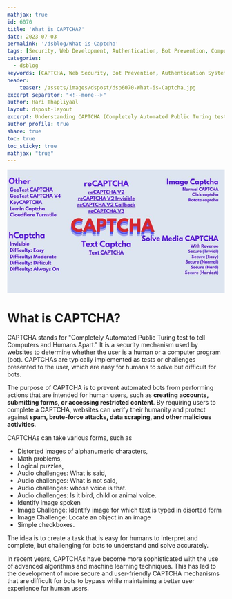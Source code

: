 ```yaml
---
mathjax: true
id: 6070
title: 'What is CAPTCHA?'
date: 2023-07-03
permalink: '/dsblog/What-is-Captcha'
tags: [Security, Web Development, Authentication, Bot Prevention, Computer Vision] 
categories:
  - dsblog
keywords: [CAPTCHA, Web Security, Bot Prevention, Authentication Systems, Human Verification, reCAPTCHA, Security Measures, Web Protection]
header:
    teaser: /assets/images/dspost/dsp6070-What-is-Captcha.jpg
excerpt_separator: "<!--more-->"   
author: Hari Thapliyaal   
layout: dspost-layout   
excerpt: Understanding CAPTCHA (Completely Automated Public Turing test to tell Computers and Humans Apart) - its purpose, types, implementation, and role in web security. Learn how CAPTCHAs protect websites from automated bots and spam.   
author_profile: true   
share: true   
toc: true   
toc_sticky: true 
mathjax: "true"
---
```


![What is CAPTCHA?](/assets/images/dspost/dsp6070-What-is-Captcha.jpg)   

# What is CAPTCHA?

CAPTCHA stands for "Completely Automated Public Turing test to tell Computers and Humans Apart." It is a security mechanism used by websites to determine whether the user is a human or a computer program (bot). CAPTCHAs are typically implemented as tests or challenges presented to the user, which are easy for humans to solve but difficult for bots.

The purpose of CAPTCHA is to prevent automated bots from performing actions that are intended for human users, such as **creating accounts, submitting forms, or accessing restricted content**. By requiring users to complete a CAPTCHA, websites can verify their humanity and protect against **spam, brute-force attacks, data scraping, and other malicious activities**.

CAPTCHAs can take various forms, such as 
- Distorted images of alphanumeric characters, 
- Math problems, 
- Logical puzzles, 
- Audio challenges: What is said,
- Audio challenges: What is not said,
- Audio challenges: whose voice is that.
- Audio challenges: Is it bird, child or animal voice.
- Identify image spoken
- Image Challenge: Identify image for which text is typed in disorted form
- Image Challenge: Locate an object in an image 
- Simple checkboxes. 

The idea is to create a task that is easy for humans to interpret and complete, but challenging for bots to understand and solve accurately.

In recent years, CAPTCHAs have become more sophisticated with the use of advanced algorithms and machine learning techniques. This has led to the development of more secure and user-friendly CAPTCHA mechanisms that are difficult for bots to bypass while maintaining a better user experience for human users.
